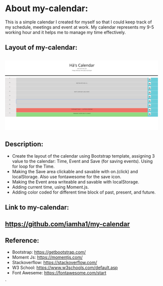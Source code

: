 # About my-calendar:

This is a simple calendar I created for myself so that I could keep track of my schedule, meetings and event at work. My calendar represents my 9-5 working hour and it helps me to manage my time effectively.

## Layout of my-calendar:
![Hà's calendar](Assets/ha-calendar.jpg)
---

## Description:

-   Create the layout of the calendar using Bootstrap template, assigning 3 value to the calendar: Time, Event and Save (for saving events). Using for loop for the Time.
-   Making the Save area clickable and savable with on.(click) and localStorage. Also use fontawesome for the save icon.
-   Making the Event area writeable and savable with localStorage.
-   Adding current time, using Moment.js.
-   Adding color coded for different time block of past, present, and future.

## Link to my-calendar: 

https://github.com/iamha1/my-calendar
----

## Reference: 
- Bootstrap: https://getbootstrap.com/
- Moment Js: https://momentjs.com/
- Stackoverflow: https://stackoverflow.com/
- W3 School: https://www.w3schools.com/default.asp
- Font Aweseme: https://fontawesome.com/start

`